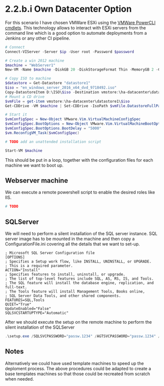 # 2.2.b.i Own Datacenter Option

For this scenario I have chosen VMWare ESXi using the [VMWare PowerCLI cmdlets](https://www.vmware.com/support/developer/PowerCLI/). This technology allows to interact with ESXi servers from the command line which is a good option to automate deployments from a Jenkins or any other CI pipeline.

```powershell
# Connect
Connect-VIServer -Server $ip -User root -Password $password

# Create a win 2012 machine
$machine = "WebServer1"
New-VM -Name $machine -DiskGB 20 -DiskStorageFormat Thin -MemoryGB 2 -CD -GuestId windows9Server64Guest -NumCpu 2

# Copy ISO to machine
$datastore = Get-Datastore "datastore1"
$iso = "en_windows_server_2016_x64_dvd_9718492.iso"
Copy-DatastoreItem D:\ISO\$iso -Destination vmstore:\ha-datacenter\datastore1\$iso
# Mount a CD drive
$vmFile = get-item vmstore:\ha-datacenter\datastore1\$iso
Get-CDDrive -VM $machine | Set-CDDrive -IsoPath $vmFile.DatastoreFullPath –StartConnected $True -Confirm:$False

# Start it
$vmConfigSpec = New-Object VMware.Vim.VirtualMachineConfigSpec
$vmConfigSpec.BootOptions = New-Object VMware.Vim.VirtualMachineBootOptions
$vmConfigSpec.BootOptions.BootDelay = "5000"
$vm.ReconfigVM_Task($vmConfigSpec)

# TODO add an unattended installation script

Start-VM $machine

```

This should be put in a loop, together with the configuration files for each machine we want to boot up.

## Webserver machine

We can execute a remote powershell script to enable the desired roles like IIS.

```powershell
# TODO
```

## SQLServer

We will need to perform a silent installation of the SQL server instance. SQL server image has to be mounted in the machine and then copy a ConfigurationFile.ini covering all the details that we want to set-up.

```
; Microsoft SQL Server Configuration file  
[OPTIONS]  
; Specifies a Setup work flow, like INSTALL, UNINSTALL, or UPGRADE.   
; This is a required parameter.   
ACTION="Install"  
; Specifies features to install, uninstall, or upgrade.   
; The list of top-level features include SQL, AS, RS, IS, and Tools.   
; The SQL feature will install the database engine, replication, and full-text.   
; The Tools feature will install Management Tools, Books online,   
; SQL Server Data Tools, and other shared components.   
FEATURES=SQL,Tools
QUIET="True"
UpdateEnabled="False"
SQLSVCSTARTUPTYPE="Automatic"
```

After we should execute the setup on the remote machine to perform the silent installation of the SQLServer

```powershell
.\setup.exe /SQLSVCPASSWORD="passw.1234" /AGTSVCPASSWORD="passw.1234" /ASSVCPASSWORD="passw.1234" /ISSVCPASSWORD="passw.1234" /RSSVCPASSWORD="passw.1234" /IACCEPTSQLSERVERLICENSETERMS /ConfigurationFile=ConfigurationFile.ini
```

## Notes

Alternatively we could have used template machines to speed up the deploment process. The above procedures could be adapted to create a base templates machines so that those could be recreated from scratch when needed.